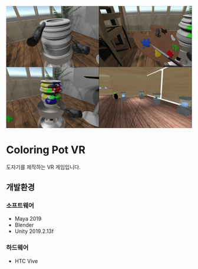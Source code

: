 <center>
  <img src="docs/images/preview.png" />
</center>

# Coloring Pot VR

도자기를 제작하는 VR 게임입니다.

## 개발환경

### 소프트웨어
* Maya 2019
* Blender
* Unity 2019.2.13f
### 하드웨어
* HTC Vive